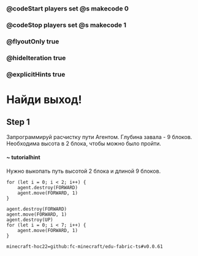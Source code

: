 ### @codeStart players set @s makecode 0
### @codeStop players set @s makecode 1

### @flyoutOnly true
### @hideIteration true
### @explicitHints true


# Найди выход!

## Step 1
Запрограммируй расчистку пути Агентом. Глубина завала - 9 блоков. Необходима высота в 2 блока, чтобы можно было пройти.

#### ~ tutorialhint 
Нужно выкопать путь высотой 2 блока и длиной 9 блоков.

```template
for (let i = 0; i < 2; i++) {
    agent.destroy(FORWARD)
    agent.move(FORWARD, 1)
}
```

```ghost
agent.destroy(FORWARD)
agent.move(FORWARD, 1)
agent.destroy(UP)
for (let i = 0; i < 7; i++) {
    agent.move(FORWARD, 1)
}
``` 


```package
minecraft-hoc22=github:fc-minecraft/edu-fabric-ts#v0.0.61
```
